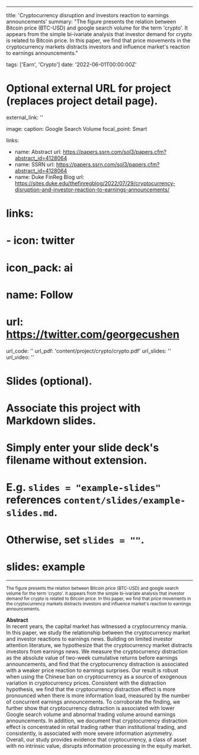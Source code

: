 
---
title: 'Cryptocurrency disruption and investors reaction to earnings announcements'
summary: "The figure presents the relation between Bitcoin price (BTC-USD) and google search volume for the term 'crypto'. It appears from the simple bi-ivariate analysis that investor demand for crypto is related to Bitcoin price. In this paper, we find that price movements in the cryptocurrency markets distracts investors and influence market's reaction to earnings announcements."     

tags: ['Earn', 'Crypto']
date: '2022-06-01T00:00:00Z'

# Optional external URL for project (replaces project detail page).
external_link: ''

image: 
  caption: Google Search Volume
  focal_point: Smart

links:
  - name: Abstract
    url: https://papers.ssrn.com/sol3/papers.cfm?abstract_id=4128064
  - name: SSRN
    url: https://papers.ssrn.com/sol3/papers.cfm?abstract_id=4128064
  - name: Duke FinReg Blog
    url: https://sites.duke.edu/thefinregblog/2022/07/29/cryptocurrency-disruption-and-investor-reaction-to-earnings-announcements/

# links:
#  - icon: twitter
#    icon_pack: ai
#    name: Follow
#    url: https://twitter.com/georgecushen
url_code: ''
url_pdf: 'content/project/crypto/crypto.pdf'
url_slides: ''
url_video: ''

# Slides (optional).
#   Associate this project with Markdown slides.
#   Simply enter your slide deck's filename without extension.
#   E.g. `slides = "example-slides"` references `content/slides/example-slides.md`.
#   Otherwise, set `slides = ""`.
# slides: example
---
<sub> The figure presents the relation between Bitcoin price (BTC-USD) and google search volume for the term 'crypto'. It appears from the simple bi-ivariate analysis that investor demand for crypto is related to Bitcoin price. In this paper, we find that price movements in the cryptocurrency markets distracts investors and influence market's reaction to earnings announcements. </sub> 

**Abstract** </br> In recent years, the capital market has witnessed a cryptocurrency mania. In this paper, we study the relationship between the cryptocurrency market and investor reactions to earnings news. Building on limited investor attention literature, we hypothesize that the cryptocurrency market distracts investors from earnings news. We measure the cryptocurrency distraction as the absolute value of two-week cumulative returns before earnings announcements, and find that the cryptocurrency distraction is associated with a weaker price reaction to earnings surprises. Our result is robust when using the Chinese ban on cryptocurrency as a source of exogenous variation in cryptocurrency prices. Consistent with the distraction hypothesis, we find that the cryptocurrency distraction effect is more pronounced when there is more information load, measured by the number of concurrent earnings announcements. To corroborate the finding, we further show that cryptocurrency distraction is associated with lower Google search volume and abnormal trading volume around earnings announcements. In addition, we document that cryptocurrency distraction effect is concentrated in retail trading rather than institutional trading, and consistently, is associated with more severe information asymmetry. Overall, our study provides evidence that cryptocurrency, a class of asset with no intrinsic value, disrupts information processing in the equity market.
